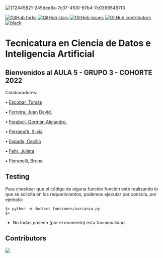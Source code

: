 ![172445821-245dee9a-7c37-4f00-97b4-7c03965467f3](https://user-images.githubusercontent.com/105888331/173205673-c8ded2e2-6f02-4b6a-b370-a13a5e046e60.png)

[![GitHub forks](https://img.shields.io/github/forks/ispc-programador2022/a5g3-a5g3)](https://github.com/ispc-programador2022/a5g3-a5g3/network)
[![GitHub stars](https://img.shields.io/github/stars/ispc-programador2022/a5g3-a5g3)](https://github.com/ispc-programador2022/a5g3-a5g3/stargazers)
[![GitHub issues](https://img.shields.io/github/issues/ispc-programador2022/a5g3-a5g3)](https://github.com/ispc-programador2022/a5g3-a5g3/issues)
[![GitHub contributors](https://img.shields.io/github/contributors/ispc-programador2022/a5g3-a5g3?color=green)](https://github.com/ispc-programador2022/a5g3-a5g3/graphs/contributors)
[![black](https://img.shields.io/badge/code%20style-black-000000.svg)](https://github.com/psf/black)

# Tecnicatura en Ciencia de Datos e Inteligencia Artificial

## Bienvenidos al AULA 5 - GRUPO 3 - COHORTE 2022

Colaboradores:

• [Escobar, Tomás](https://github.com/tomasescobar24)

• [Ferreira, Juan David.](https://github.com/juniors90)

• [Feraboli, Germán Alejandro.](https://github.com/IAferaboli)

• [Ferragutti, Silvia](https://github.com/ferrsil)

• [Espada, Cecilia](https://github.com/ceciespada) 

• [Fehr, Julieta](https://github.com/julietacfehr) 

• [Fioranelli, Bruno](https://github.com/brufio)

## Testing

Para checkear que el código de alguna función función esté realizando
lo que se solicita en los requerimientos, podemos ejecutar por consola,
por ejemplo:

```
$> python -m doctest funciones/varianza.py
$>
```

- No todas poseen (por el momento) esta funcionalidad.

## Contributors

<a href="https://github.com/ispc-programador2022/a5g3-a5g3/graphs/contributors">
  <img src="https://contrib.rocks/image?repo=ispc-programador2022/a5g3-a5g3" />
</a>


